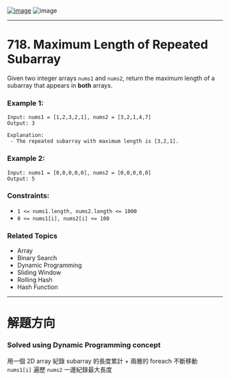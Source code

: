 [![image](https://img.shields.io/badge/Leetcode-Link-blue?logo=leetcode)](https://leetcode.com/problems/maximum-length-of-repeated-subarray/)
![image](https://img.shields.io/badge/Difficulty-Medium-yellow)

---

# 718. Maximum Length of Repeated Subarray

Given two integer arrays `nums1` and `nums2`, return the maximum length of a subarray that appears in **both** arrays.

### Example 1:

```
Input: nums1 = [1,2,3,2,1], nums2 = [3,2,1,4,7]
Output: 3

Explanation:
 - The repeated subarray with maximum length is [3,2,1].
```

### Example 2:

```
Input: nums1 = [0,0,0,0,0], nums2 = [0,0,0,0,0]
Output: 5
```

### Constraints:

- `1 <= nums1.length, nums2.length <= 1000`
- `0 <= nums1[i], nums2[i] <= 100`

### Related Topics

- Array
- Binary Search
- Dynamic Programming
- Sliding Window
- Rolling Hash
- Hash Function
  
---

# 解題方向

### Solved using Dynamic Programming concept

用一個 2D array 紀錄 subarray 的長度累計 + 兩層的 foreach 不斷移動 `nums1[i]` 遍歷 `nums2` 一邊紀錄最大長度
